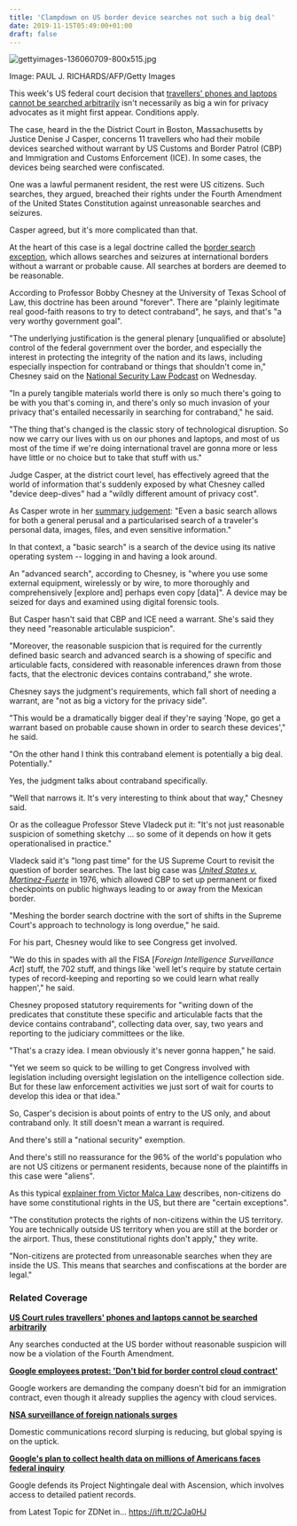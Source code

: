 ```yaml
---
title: 'Clampdown on US border device searches not such a big deal'
date: 2019-11-15T05:49:00+01:00
draft: false
---
```


![gettyimages-136060709-800x515.jpg](https://zdnet1.cbsistatic.com/hub/i/2017/06/01/961bb336-e336-418c-a9be-164673b8bbf9/accdb84109931da207c33db1c633c438/gettyimages-136060709-800x515.jpg)

Image: PAUL J. RICHARDS/AFP/Getty Images

This week's US federal court decision that [travellers' phones and laptops cannot be searched arbitrarily](https://www.zdnet.com/article/us-court-rules-travellers-phones-and-laptops-cannot-be-searched-without-reasonable-suspicion/) isn't necessarily as big a win for privacy advocates as it might first appear. Conditions apply.

The case, heard in the the District Court in Boston, Massachusetts by Justice Denise J Casper, concerns 11 travellers who had their mobile devices searched without warrant by US Customs and Border Patrol (CBP) and Immigration and Customs Enforcement (ICE). In some cases, the devices being searched were confiscated.

One was a lawful permanent resident, the rest were US citizens. Such searches, they argued, breached their rights under the Fourth Amendment of the United States Constitution against unreasonable searches and seizures.

Casper agreed, but it's more complicated than that.

At the heart of this case is a legal doctrine called the [border search exception](https://en.wikipedia.org/wiki/Border_search_exception), which allows searches and seizures at international borders without a warrant or probable cause. All searches at borders are deemed to be reasonable.

According to Professor Bobby Chesney at the University of Texas School of Law, this doctrine has been around "forever". There are "plainly legitimate real good-faith reasons to try to detect contraband", he says, and that's "a very worthy government goal".

"The underlying justification is the general plenary \[unqualified or absolute\] control of the federal government over the border, and especially the interest in protecting the integrity of the nation and its laws, including especially inspection for contraband or things that shouldn't come in," Chesney said on the [National Security Law Podcast](https://pca.st/adi0l2ba#t=23m35s) on Wednesday.

"In a purely tangible materials world there is only so much there's going to be with you that's coming in, and there's only so much invasion of your privacy that's entailed necessarily in searching for contraband," he said.

"The thing that's changed is the classic story of technological disruption. So now we carry our lives with us on our phones and laptops, and most of us most of the time if we're doing international travel are gonna more or less have little or no choice but to take that stuff with us."

Judge Casper, at the district court level, has effectively agreed that the world of information that's suddenly exposed by what Chesney called "device deep-dives" had a "wildly different amount of privacy cost".

As Casper wrote in her [summary judgement](https://www.aclu.org/legal-document/alasaad-v-mcaleenan-opinion-summary-judgment): "Even a basic search allows for both a general perusal and a particularised search of a traveler's personal data, images, files, and even sensitive information."

In that context, a "basic search" is a search of the device using its native operating system -- logging in and having a look around.

An "advanced search", according to Chesney, is "where you use some external equipment, wirelessly or by wire, to more thoroughly and comprehensively \[explore and\] perhaps even copy \[data\]". A device may be seized for days and examined using digital forensic tools.

But Casper hasn't said that CBP and ICE need a warrant. She's said they they need "reasonable articulable suspicion".

"Moreover, the reasonable suspicion that is required for the currently defined basic search and advanced search is a showing of specific and articulable facts, considered with reasonable inferences drawn from those facts, that the electronic devices contains contraband," she wrote.

Chesney says the judgment's requirements, which fall short of needing a warrant, are "not as big a victory for the privacy side".

"This would be a dramatically bigger deal if they're saying 'Nope, go get a warrant based on probable cause shown in order to search these devices'," he said.

"On the other hand I think this contraband element is potentially a big deal. Potentially."

Yes, the judgment talks about contraband specifically.

"Well that narrows it. It's very interesting to think about that way," Chesney said.

Or as the colleague Professor Steve Vladeck put it: "It's not just reasonable suspicion of something sketchy ... so some of it depends on how it gets operationalised in practice."

Vladeck said it's "long past time" for the US Supreme Court to revisit the question of border searches. The last big case was [_United States v. Martinez-Fuerte_](https://en.wikipedia.org/wiki/United_States_v._Martinez-Fuerte) in 1976, which allowed CBP to set up permanent or fixed checkpoints on public highways leading to or away from the Mexican border.

"Meshing the border search doctrine with the sort of shifts in the Supreme Court's approach to technology is long overdue," he said.

For his part, Chesney would like to see Congress get involved.

"We do this in spades with all the FISA \[_Foreign Intelligence Surveillance Act_\] stuff, the 702 stuff, and things like 'well let's require by statute certain types of record-keeping and reporting so we could learn what really happen'," he said.

Chesney proposed statutory requirements for "writing down of the predicates that constitute these specific and articulable facts that the device contains contraband", collecting data over, say, two years and reporting to the judiciary committees or the like.

"That's a crazy idea. I mean obviously it's never gonna happen," he said.

"Yet we seem so quick to be willing to get Congress involved with legislation including oversight legislation on the intelligence collection side. But for these law enforcement activities we just sort of wait for courts to develop this idea or that idea."

So, Casper's decision is about points of entry to the US only, and about contraband only. It still doesn't mean a warrant is required.

And there's still a "national security" exemption.

And there's still no reassurance for the 96% of the world's population who are not US citizens or permanent residents, because none of the plaintiffs in this case were "aliens".

As this typical [explainer from Victor Malca Law](https://victormalcalaw.com/do-non-citizens-have-constitutional-rights/) describes, non-citizens do have some constitutional rights in the US, but there are "certain exceptions".

"The constitution protects the rights of non-citizens within the US territory. You are technically outside US territory when you are still at the border or the airport. Thus, these constitutional rights don't apply," they write.

"Non-citizens are protected from unreasonable searches when they are inside the US. This means that searches and confiscations at the border are legal."

### Related Coverage

**[US Court rules travellers' phones and laptops cannot be searched arbitrarily](https://www.zdnet.com/article/us-court-rules-travellers-phones-and-laptops-cannot-be-searched-without-reasonable-suspicion/)**

Any searches conducted at the US border without reasonable suspicion will now be a violation of the Fourth Amendment.

**[Google employees protest: 'Don't bid for border control cloud contract'](https://www.zdnet.com/article/google-employees-protest-dont-bid-for-border-control-cloud-contract/)**

Google workers are demanding the company doesn't bid for an immigration contract, even though it already supplies the agency with cloud services.

**[NSA surveillance of foreign nationals surges](https://www.zdnet.com/article/nsa-surveillance-of-foreign-nationals-surges/)**

Domestic communications record slurping is reducing, but global spying is on the uptick.

**[Google's plan to collect health data on millions of Americans faces federal inquiry](https://www.zdnet.com/article/googles-plan-to-collect-health-data-on-millions-of-americans-faces-federal-inquiry/)**

Google defends its Project Nightingale deal with Ascension, which involves access to detailed patient records.

  
  
from Latest Topic for ZDNet in... https://ift.tt/2CJa0HJ